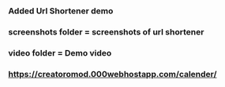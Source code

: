 ### Added Url Shortener demo
### screenshots folder = screenshots of url shortener
### video folder = Demo video
### https://creatoromod.000webhostapp.com/calender/
